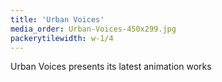 ```yaml
---
title: 'Urban Voices'
media_order: Urban-Voices-450x299.jpg
packerytilewidth: w-1/4
---
```


Urban Voices presents its latest animation works